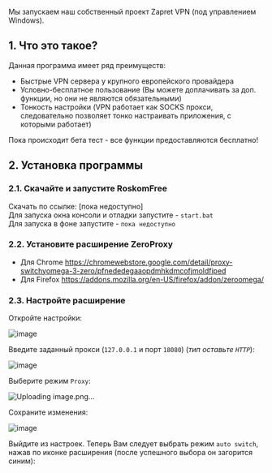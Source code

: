 Мы запускаем наш собственный проект Zapret VPN (под управлением Windows). 

## 1. Что это такое?
Данная программа имеет ряд преимуществ:
- Быстрые VPN сервера у крупного европейского провайдера
- Условно-бесплатное пользование (Вы можете доплачивать за доп. функции, но они не являются обязательными)
- Тонкость настройки (VPN работает как SOCKS прокси, следовательно позволяет тонко настраивать приложения, с которыми работает)

Пока происходит бета тест - все функции предоставляются бесплатно!

## 2. Установка программы
### 2.1. Скачайте и запустите RoskomFree
Скачать по ссылке: [пока недоступно]
<br>
Для запуска окна консоли и отладки запустите - `start.bat`
<br>
Для запуска в фоне запустите - `пока недоступно`

### 2.2. Установите расширение ZeroProxy
- Для Chrome https://chromewebstore.google.com/detail/proxy-switchyomega-3-zero/pfnededegaaopdmhkdmcofjmoldfiped
- Для Firefox https://addons.mozilla.org/en-US/firefox/addon/zeroomega/

### 2.3. Настройте расширение
Откройте настройки:

![image](https://github.com/user-attachments/assets/130ae337-7c04-4dc0-a154-7011a414e77d)

Введите заданный прокси (`127.0.0.1` и порт `18080`) (_тип оставьте `HTTP`_):

![image](https://github.com/user-attachments/assets/82e98b91-2f7a-4ce8-9db0-44f6ccef9a50)

Выберите режим `Proxy`:

![Uploading image.png…]()

Сохраните изменения:

![image](https://github.com/user-attachments/assets/516ff29b-842c-4ebc-8403-12a83ce7d7ab)

Выйдите из настроек. Теперь Вам следует выбрать режим `auto switch`, нажав по иконке расширения (после успешного выбора он загорится синим):
